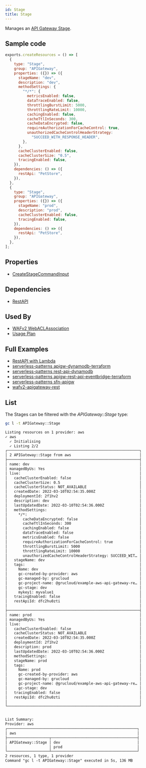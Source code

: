 ```yaml
---
id: Stage
title: Stage
---
```


Manages an [API Gateway Stage](https://console.aws.amazon.com/apigateway/main/apis).

## Sample code

```js
exports.createResources = () => [
  {
    type: "Stage",
    group: "APIGateway",
    properties: ({}) => ({
      stageName: "dev",
      description: "dev",
      methodSettings: {
        "*/*": {
          metricsEnabled: false,
          dataTraceEnabled: false,
          throttlingBurstLimit: 5000,
          throttlingRateLimit: 10000,
          cachingEnabled: false,
          cacheTtlInSeconds: 300,
          cacheDataEncrypted: false,
          requireAuthorizationForCacheControl: true,
          unauthorizedCacheControlHeaderStrategy:
            "SUCCEED_WITH_RESPONSE_HEADER",
        },
      },
      cacheClusterEnabled: false,
      cacheClusterSize: "0.5",
      tracingEnabled: false,
    }),
    dependencies: () => ({
      restApi: "PetStore",
    }),
  },
  {
    type: "Stage",
    group: "APIGateway",
    properties: ({}) => ({
      stageName: "prod",
      description: "prod",
      cacheClusterEnabled: false,
      tracingEnabled: false,
    }),
    dependencies: () => ({
      restApi: "PetStore",
    }),
  },
];
```

## Properties

- [CreateStageCommandInput](https://docs.aws.amazon.com/AWSJavaScriptSDK/v3/latest/clients/client-api-gateway/interfaces/createstagecommandinput.html)

## Dependencies

- [RestAPI](./RestApi.md)

## Used By

- [WAFv2 WebACLAssociation](../WAFv2/WebACLAssociation.md)
- [Usage Plan](./UsagePlan.md)

## Full Examples

- [RestAPI with Lambda](https://github.com/grucloud/grucloud/tree/main/examples/aws/APIGateway/restapi-lambda)
- [serverless-patterns apigw-dynamodb-terraform](https://github.com/grucloud/grucloud/tree/main/examples/aws/serverless-patterns/apigw-dynamodb-terraform)
- [serverless-patterns rest-api-dynamodb](https://github.com/grucloud/grucloud/tree/main/examples/aws/serverless-patterns/apigw-rest-api-dynamodb)
- [serverless-patterns apigw-rest-api-eventbridge-terraform](https://github.com/grucloud/grucloud/tree/main/examples/aws/serverless-patterns/apigw-rest-api-eventbridge-terraform)
- [serverless-patterns sfn-apigw](https://github.com/grucloud/grucloud/tree/main/examples/aws/serverless-patterns/sfn-apigw)
- [wafv2-apigateway-rest](https://github.com/grucloud/grucloud/tree/main/examples/aws/WAFv2/wafv2-apigateway-rest)

## List

The Stages can be filtered with the _APIGateway::Stage_ type:

```sh
gc l -t APIGateway::Stage
```

```txt
Listing resources on 1 provider: aws
✓ aws
  ✓ Initialising
  ✓ Listing 2/2
┌────────────────────────────────────────────────────────────┐
│ 2 APIGateway::Stage from aws                               │
├────────────────────────────────────────────────────────────┤
│ name: dev                                                  │
│ managedByUs: Yes                                           │
│ live:                                                      │
│   cacheClusterEnabled: false                               │
│   cacheClusterSize: 0.5                                    │
│   cacheClusterStatus: NOT_AVAILABLE                        │
│   createdDate: 2022-03-10T02:54:35.000Z                    │
│   deploymentId: 2f1hv2                                     │
│   description: dev                                         │
│   lastUpdatedDate: 2022-03-10T02:54:36.000Z                │
│   methodSettings:                                          │
│     */*:                                                   │
│       cacheDataEncrypted: false                            │
│       cacheTtlInSeconds: 300                               │
│       cachingEnabled: false                                │
│       dataTraceEnabled: false                              │
│       metricsEnabled: false                                │
│       requireAuthorizationForCacheControl: true            │
│       throttlingBurstLimit: 5000                           │
│       throttlingRateLimit: 10000                           │
│       unauthorizedCacheControlHeaderStrategy: SUCCEED_WIT… │
│   stageName: dev                                           │
│   tags:                                                    │
│     Name: dev                                              │
│     gc-created-by-provider: aws                            │
│     gc-managed-by: grucloud                                │
│     gc-project-name: @grucloud/example-aws-api-gateway-re… │
│     gc-stage: dev                                          │
│     mykey1: myvalue1                                       │
│   tracingEnabled: false                                    │
│   restApiId: dfc2hu0zti                                    │
│                                                            │
├────────────────────────────────────────────────────────────┤
│ name: prod                                                 │
│ managedByUs: Yes                                           │
│ live:                                                      │
│   cacheClusterEnabled: false                               │
│   cacheClusterStatus: NOT_AVAILABLE                        │
│   createdDate: 2022-03-10T02:54:35.000Z                    │
│   deploymentId: 2f1hv2                                     │
│   description: prod                                        │
│   lastUpdatedDate: 2022-03-10T02:54:36.000Z                │
│   methodSettings:                                          │
│   stageName: prod                                          │
│   tags:                                                    │
│     Name: prod                                             │
│     gc-created-by-provider: aws                            │
│     gc-managed-by: grucloud                                │
│     gc-project-name: @grucloud/example-aws-api-gateway-re… │
│     gc-stage: dev                                          │
│   tracingEnabled: false                                    │
│   restApiId: dfc2hu0zti                                    │
│                                                            │
└────────────────────────────────────────────────────────────┘


List Summary:
Provider: aws
┌───────────────────────────────────────────────────────────┐
│ aws                                                       │
├───────────────────┬───────────────────────────────────────┤
│ APIGateway::Stage │ dev                                   │
│                   │ prod                                  │
└───────────────────┴───────────────────────────────────────┘
2 resources, 1 type, 1 provider
Command "gc l -t APIGateway::Stage" executed in 5s, 136 MB
```

